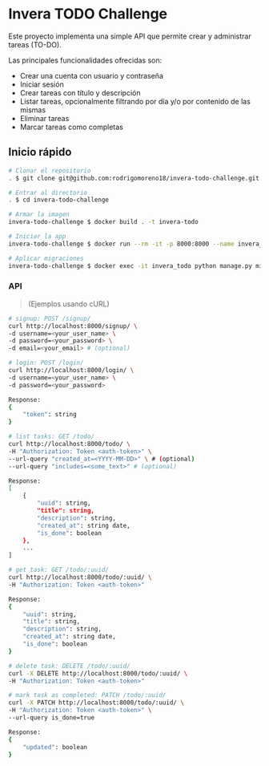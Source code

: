 # Invera TODO Challenge

Este proyecto implementa una simple API que permite crear y administrar tareas (TO-DO).

Las principales funcionalidades ofrecidas son:

- Crear una cuenta con usuario y contraseña
- Iniciar sesión
- Crear tareas con título y descripción
- Listar tareas, opcionalmente filtrando por día y/o por contenido de las mismas
- Eliminar tareas
- Marcar tareas como completas

## Inicio rápido

```bash
# Clonar el repositorio
. $ git clone git@github.com:rodrigomoreno18/invera-todo-challenge.git

# Entrar al directorio
. $ cd invera-todo-challenge

# Armar la imagen
invera-todo-challenge $ docker build . -t invera-todo

# Iniciar la app
invera-todo-challenge $ docker run --rm -it -p 8000:8000 --name invera_todo -d invera-todo

# Aplicar migraciones
invera-todo-challenge $ docker exec -it invera_todo python manage.py migrate
```

### API

> (Ejemplos usando cURL)

```bash
# signup: POST /signup/
curl http://localhost:8000/signup/ \
-d username=<your_user_name> \
-d password=<your_password> \
-d email=<your_email> # (optional)
```

```bash
# login: POST /login/
curl http://localhost:8000/login/ \
-d username=<your_user_name> \
-d password=<your_password>

Response:
{
    "token": string
}
```

```bash
# list tasks: GET /todo/
curl http://localhost:8000/todo/ \
-H "Authorization: Token <auth-token>" \
--url-query "created_at=<YYYY-MM-DD>" \ # (optional)
--url-query "includes=<some_text>" # (optional)

Response:
[
    {
        "uuid": string,
        "title": string,
        "description": string,
        "created_at": string date,
        "is_done": boolean
    },
    ...
]
```

```bash
# get task: GET /todo/:uuid/
curl http://localhost:8000/todo/:uuid/ \
-H "Authorization: Token <auth-token>"

Response:
{
    "uuid": string,
    "title": string,
    "description": string,
    "created_at": string date,
    "is_done": boolean
}
```

```bash
# delete task: DELETE /todo/:uuid/
curl -X DELETE http://localhost:8000/todo/:uuid/ \
-H "Authorization: Token <auth-token>"
```

```bash
# mark task as completed: PATCH /todo/:uuid/
curl -X PATCH http://localhost:8000/todo/:uuid/ \
-H "Authorization: Token <auth-token>" \
--url-query is_done=true

Response:
{
    "updated": boolean
}
```
